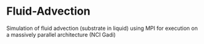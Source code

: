 # Fluid-Advection
Simulation of fluid advection (substrate in liquid) using MPI for execution on a massively parallel architecture (NCI Gadi)
